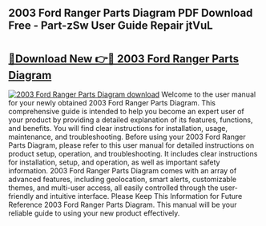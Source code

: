 ## 2003 Ford Ranger Parts Diagram PDF Download Free - Part-zSw User Guide Repair jtVuL

# <h2><a href="http://dfk0l5.blite.top/?on=2003+Ford+Ranger+Parts+Diagram">🔗Download New 👉🔴 2003 Ford Ranger Parts Diagram</a></h2>

[![2003 Ford Ranger Parts Diagram download](https://i.imgur.com/lujVjoI.png)](http://dfk0l5.blite.top/?on=2003+Ford+Ranger+Parts+Diagram)
Welcome to the user manual for your newly obtained 2003 Ford Ranger Parts Diagram. This comprehensive guide is intended to help you become an expert user of your product by providing a detailed explanation of its features, functions, and benefits. You will find clear instructions for installation, usage, maintenance, and troubleshooting. Before using your 2003 Ford Ranger Parts Diagram, please refer to this user manual for detailed instructions on product setup, operation, and troubleshooting. It includes clear instructions for installation, setup, and operation, as well as important safety information. 2003 Ford Ranger Parts Diagram comes with an array of advanced features, including geolocation, smart alerts, customizable themes, and multi-user access, all easily controlled through the user-friendly and intuitive interface. Please Keep This Information for Future Reference 2003 Ford Ranger Parts Diagram. This manual will be your reliable guide to using your new product effectively.
